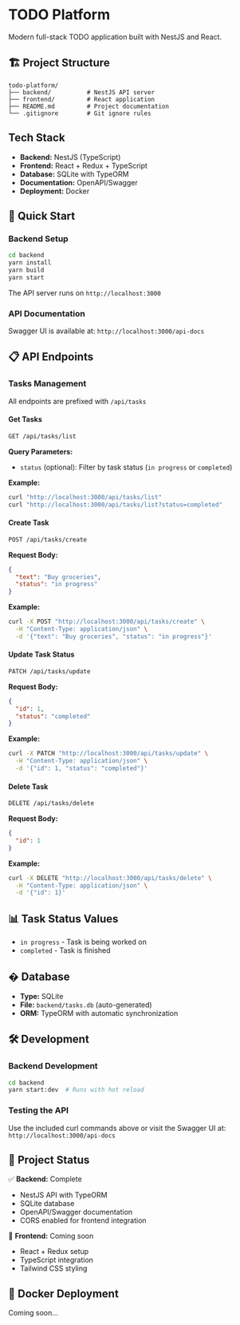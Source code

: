 # TODO Platform

Modern full-stack TODO application built with NestJS and React.

## 🏗️ Project Structure
```
todo-platform/
├── backend/          # NestJS API server
├── frontend/         # React application  
├── README.md         # Project documentation
└── .gitignore        # Git ignore rules
```

## Tech Stack
- **Backend:** NestJS (TypeScript)
- **Frontend:** React + Redux + TypeScript  
- **Database:** SQLite with TypeORM
- **Documentation:** OpenAPI/Swagger
- **Deployment:** Docker

## 🚀 Quick Start

### Backend Setup
```bash
cd backend
yarn install
yarn build
yarn start
```

The API server runs on `http://localhost:3000`

### API Documentation
Swagger UI is available at: `http://localhost:3000/api-docs`

## 📋 API Endpoints

### Tasks Management
All endpoints are prefixed with `/api/tasks`

#### Get Tasks
```bash
GET /api/tasks/list
```
**Query Parameters:**
- `status` (optional): Filter by task status (`in progress` or `completed`)

**Example:**
```bash
curl "http://localhost:3000/api/tasks/list"
curl "http://localhost:3000/api/tasks/list?status=completed"
```

#### Create Task
```bash
POST /api/tasks/create
```
**Request Body:**
```json
{
  "text": "Buy groceries",
  "status": "in progress"
}
```

**Example:**
```bash
curl -X POST "http://localhost:3000/api/tasks/create" \
  -H "Content-Type: application/json" \
  -d '{"text": "Buy groceries", "status": "in progress"}'
```

#### Update Task Status
```bash
PATCH /api/tasks/update
```
**Request Body:**
```json
{
  "id": 1,
  "status": "completed"
}
```

**Example:**
```bash
curl -X PATCH "http://localhost:3000/api/tasks/update" \
  -H "Content-Type: application/json" \
  -d '{"id": 1, "status": "completed"}'
```

#### Delete Task
```bash
DELETE /api/tasks/delete
```
**Request Body:**
```json
{
  "id": 1
}
```

**Example:**
```bash
curl -X DELETE "http://localhost:3000/api/tasks/delete" \
  -H "Content-Type: application/json" \
  -d '{"id": 1}'
```

## 📊 Task Status Values
- `in progress` - Task is being worked on
- `completed` - Task is finished

## �️ Database
- **Type:** SQLite
- **File:** `backend/tasks.db` (auto-generated)
- **ORM:** TypeORM with automatic synchronization

## 🛠️ Development

### Backend Development
```bash
cd backend
yarn start:dev  # Runs with hot reload
```

### Testing the API
Use the included curl commands above or visit the Swagger UI at:
`http://localhost:3000/api-docs`

## 📁 Project Status
✅ **Backend:** Complete
- NestJS API with TypeORM
- SQLite database
- OpenAPI/Swagger documentation
- CORS enabled for frontend integration

🚧 **Frontend:** Coming soon
- React + Redux setup
- TypeScript integration
- Tailwind CSS styling

## 🐳 Docker Deployment
Coming soon...
